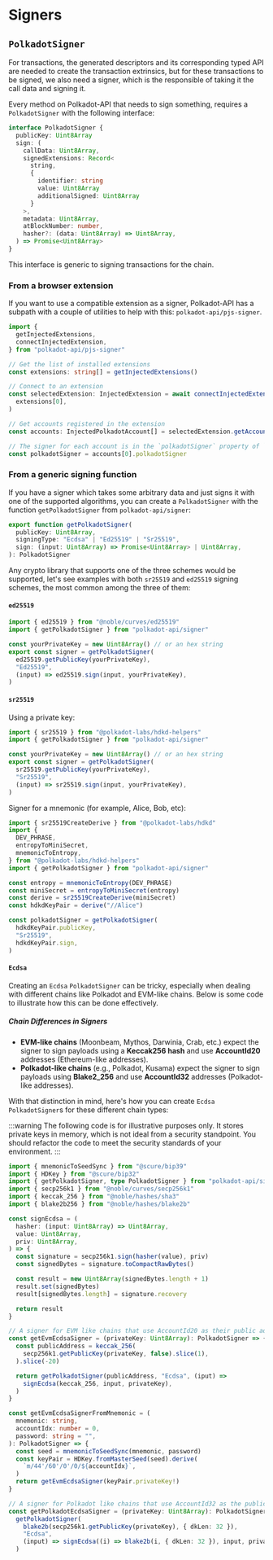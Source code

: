 # Signers

## `PolkadotSigner`

For transactions, the generated descriptors and its corresponding typed API are needed to create the transaction extrinsics, but for these transactions to be signed, we also need a signer, which is the responsible of taking it the call data and signing it.

Every method on Polkadot-API that needs to sign something, requires a `PolkadotSigner` with the following interface:

```ts
interface PolkadotSigner {
  publicKey: Uint8Array
  sign: (
    callData: Uint8Array,
    signedExtensions: Record<
      string,
      {
        identifier: string
        value: Uint8Array
        additionalSigned: Uint8Array
      }
    >,
    metadata: Uint8Array,
    atBlockNumber: number,
    hasher?: (data: Uint8Array) => Uint8Array,
  ) => Promise<Uint8Array>
}
```

This interface is generic to signing transactions for the chain.

### From a browser extension

If you want to use a compatible extension as a signer, Polkadot-API has a subpath with a couple of utilities to help with this: `polkadot-api/pjs-signer`.

```ts
import {
  getInjectedExtensions,
  connectInjectedExtension,
} from "polkadot-api/pjs-signer"

// Get the list of installed extensions
const extensions: string[] = getInjectedExtensions()

// Connect to an extension
const selectedExtension: InjectedExtension = await connectInjectedExtension(
  extensions[0],
)

// Get accounts registered in the extension
const accounts: InjectedPolkadotAccount[] = selectedExtension.getAccounts()

// The signer for each account is in the `polkadotSigner` property of `InjectedPolkadotAccount`
const polkadotSigner = accounts[0].polkadotSigner
```

### From a generic signing function

If you have a signer which takes some arbitrary data and just signs it with one of the supported algorithms, you can create a `PolkadotSigner` with the function `getPolkadotSigner` from `polkadot-api/signer`:

```ts
export function getPolkadotSigner(
  publicKey: Uint8Array,
  signingType: "Ecdsa" | "Ed25519" | "Sr25519",
  sign: (input: Uint8Array) => Promise<Uint8Array> | Uint8Array,
): PolkadotSigner
```

Any crypto library that supports one of the three schemes would be supported, let's see examples with both `sr25519` and `ed25519` signing schemes, the most common among the three of them:

#### `ed25519`

```ts
import { ed25519 } from "@noble/curves/ed25519"
import { getPolkadotSigner } from "polkadot-api/signer"

const yourPrivateKey = new Uint8Array() // or an hex string
export const signer = getPolkadotSigner(
  ed25519.getPublicKey(yourPrivateKey),
  "Ed25519",
  (input) => ed25519.sign(input, yourPrivateKey),
)
```

#### `sr25519`

Using a private key:

```ts
import { sr25519 } from "@polkadot-labs/hdkd-helpers"
import { getPolkadotSigner } from "polkadot-api/signer"

const yourPrivateKey = new Uint8Array() // or an hex string
export const signer = getPolkadotSigner(
  sr25519.getPublicKey(yourPrivateKey),
  "Sr25519",
  (input) => sr25519.sign(input, yourPrivateKey),
)
```

Signer for a mnemonic (for example, Alice, Bob, etc):

```ts
import { sr25519CreateDerive } from "@polkadot-labs/hdkd"
import {
  DEV_PHRASE,
  entropyToMiniSecret,
  mnemonicToEntropy,
} from "@polkadot-labs/hdkd-helpers"
import { getPolkadotSigner } from "polkadot-api/signer"

const entropy = mnemonicToEntropy(DEV_PHRASE)
const miniSecret = entropyToMiniSecret(entropy)
const derive = sr25519CreateDerive(miniSecret)
const hdkdKeyPair = derive("//Alice")

const polkadotSigner = getPolkadotSigner(
  hdkdKeyPair.publicKey,
  "Sr25519",
  hdkdKeyPair.sign,
)
```

#### `Ecdsa`

Creating an `Ecdsa` `PolkadotSigner` can be tricky, especially when dealing with different chains like Polkadot and EVM-like chains. Below is some code to illustrate how this can be done effectively.

##### Chain Differences in Signers

- **EVM-like chains** (Moonbeam, Mythos, Darwinia, Crab, etc.) expect the signer to sign payloads using a **Keccak256 hash** and use **AccountId20** addresses (Ethereum-like addresses).
- **Polkadot-like chains** (e.g., Polkadot, Kusama) expect the signer to sign payloads using **Blake2_256** and use **AccountId32** addresses (Polkadot-like addresses).

With that distinction in mind, here's how you can create `Ecdsa` `PolkadotSigner`s for these different chain types:

:::warning
The following code is for illustrative purposes only. It stores private keys in memory, which is not ideal from a security standpoint. You should refactor the code to meet the security standards of your environment.
:::

```ts
import { mnemonicToSeedSync } from "@scure/bip39"
import { HDKey } from "@scure/bip32"
import { getPolkadotSigner, type PolkadotSigner } from "polkadot-api/signer"
import { secp256k1 } from "@noble/curves/secp256k1"
import { keccak_256 } from "@noble/hashes/sha3"
import { blake2b256 } from "@noble/hashes/blake2b"

const signEcdsa = (
  hasher: (input: Uint8Array) => Uint8Array,
  value: Uint8Array,
  priv: Uint8Array,
) => {
  const signature = secp256k1.sign(hasher(value), priv)
  const signedBytes = signature.toCompactRawBytes()

  const result = new Uint8Array(signedBytes.length + 1)
  result.set(signedBytes)
  result[signedBytes.length] = signature.recovery

  return result
}

// A signer for EVM like chains that use AccountId20 as their public address
const getEvmEcdsaSigner = (privateKey: Uint8Array): PolkadotSigner => {
  const publicAddress = keccak_256(
    secp256k1.getPublicKey(privateKey, false).slice(1),
  ).slice(-20)

  return getPolkadotSigner(publicAddress, "Ecdsa", (iput) =>
    signEcdsa(keccak_256, input, privateKey),
  )
}

const getEvmEcdsaSignerFromMnemonic = (
  mnemonic: string,
  accountIdx: number = 0,
  password: string = "",
): PolkadotSigner => {
  const seed = mnemonicToSeedSync(mnemonic, password)
  const keyPair = HDKey.fromMasterSeed(seed).derive(
    `m/44'/60'/0'/0/${accountIdx}`,
  )
  return getEvmEcdsaSigner(keyPair.privateKey!)
}

// A signer for Polkadot like chains that use AccountId32 as the public address
const getPolkadotEcdsaSigner = (privateKey: Uint8Array): PolkadotSigner =>
  getPolkadotSigner(
    blake2b(secp256k1.getPublicKey(privateKey), { dkLen: 32 }),
    "Ecdsa",
    (input) => signEcdsa((i) => blake2b(i, { dkLen: 32 }), input, privateKey),
  )
```
